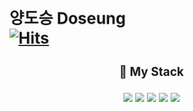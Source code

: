 ### <h1>양도승 Doseung<br/>[![Hits](https://hits.seeyoufarm.com/api/count/incr/badge.svg?url=https%3A%2F%2Fgithub.com%2FDoseung-Yang&count_bg=%2308DDED&title_bg=%23E1E1E1&icon=&icon_color=%23E7E7E7&title=hits&edge_flat=false)](https://hits.seeyoufarm.com)

 
 <h2 align="center"> 🎨 My Stack <br> </p>
 
 
<img src="https://img.shields.io/badge/Next.js-000000?style=round-square&logo=next.js&logoColor=white"/> 
<img src="https://img.shields.io/badge/React-61DAFB?style=round-square&logo=react&logoColor=white"/> 
<img src="https://img.shields.io/badge/TypeScript-3178C6?style=round-square&logo=typescript&logoColor=white"/> 
<img src="https://img.shields.io/badge/Vercel-000000?style=round-square&logo=vercel&logoColor=white"/> 
<img src="https://img.shields.io/badge/Supabase-3ECF8E?style=round-square&logo=supabase&logoColor=white"/>
